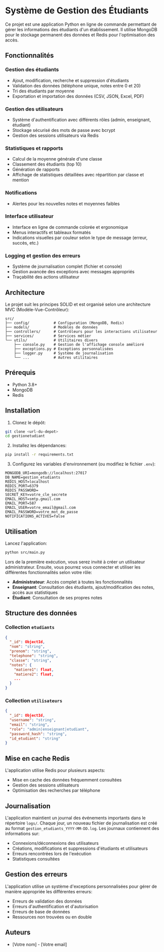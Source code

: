 # Système de Gestion des Étudiants

Ce projet est une application Python en ligne de commande permettant de gérer les informations des étudiants d'un établissement. Il utilise MongoDB pour le stockage permanent des données et Redis pour l'optimisation des accès.

## Fonctionnalités

### Gestion des étudiants
- Ajout, modification, recherche et suppression d'étudiants
- Validation des données (téléphone unique, notes entre 0 et 20)
- Tri des étudiants par moyenne
- Exportation et importation des données (CSV, JSON, Excel, PDF)

### Gestion des utilisateurs
- Système d'authentification avec différents rôles (admin, enseignant, étudiant)
- Stockage sécurisé des mots de passe avec bcrypt
- Gestion des sessions utilisateurs via Redis

### Statistiques et rapports
- Calcul de la moyenne générale d'une classe
- Classement des étudiants (top 10)
- Génération de rapports
- Affichage de statistiques détaillées avec répartition par classe et mention

### Notifications
- Alertes pour les nouvelles notes et moyennes faibles

### Interface utilisateur
- Interface en ligne de commande colorée et ergonomique
- Menus interactifs et tableaux formatés
- Indications visuelles par couleur selon le type de message (erreur, succès, etc.)

### Logging et gestion des erreurs
- Système de journalisation complet (fichier et console)
- Gestion avancée des exceptions avec messages appropriés
- Traçabilité des actions utilisateur

## Architecture

Le projet suit les principes SOLID et est organisé selon une architecture MVC (Modèle-Vue-Contrôleur):

```
src/
├── config/           # Configuration (MongoDB, Redis)
├── models/           # Modèles de données
├── controllers/      # Contrôleurs pour les interactions utilisateur
├── services/         # Services métier
└── utils/            # Utilitaires divers
    ├── console.py    # Gestion de l'affichage console amélioré
    ├── exceptions.py # Exceptions personnalisées
    ├── logger.py     # Système de journalisation
    └── ...           # Autres utilitaires
```

## Prérequis

- Python 3.8+
- MongoDB
- Redis

## Installation

1. Clonez le dépôt:
```bash
git clone <url-du-depot>
cd gestionetudiant
```

2. Installez les dépendances:
```bash
pip install -r requirements.txt
```

3. Configurez les variables d'environnement (ou modifiez le fichier `.env`):
```
MONGODB_URI=mongodb://localhost:27017
DB_NAME=gestion_etudiants
REDIS_HOST=localhost
REDIS_PORT=6379
REDIS_PASSWORD=
SECRET_KEY=votre_cle_secrete
EMAIL_HOST=smtp.gmail.com
EMAIL_PORT=587
EMAIL_USER=votre_email@gmail.com
EMAIL_PASSWORD=votre_mot_de_passe
NOTIFICATIONS_ACTIVES=false
```

## Utilisation

Lancez l'application:
```bash
python src/main.py
```

Lors de la première exécution, vous serez invité à créer un utilisateur administrateur. Ensuite, vous pourrez vous connecter et utiliser les différentes fonctionnalités selon votre rôle:

- **Administrateur**: Accès complet à toutes les fonctionnalités
- **Enseignant**: Consultation des étudiants, ajout/modification des notes, accès aux statistiques
- **Étudiant**: Consultation de ses propres notes

## Structure des données

### Collection `etudiants`
```json
{
  "_id": ObjectId,
  "nom": "string",
  "prenom": "string",
  "telephone": "string",
  "classe": "string",
  "notes": {
    "matiere1": float,
    "matiere2": float,
    ...
  }
}
```

### Collection `utilisateurs`
```json
{
  "_id": ObjectId,
  "username": "string",
  "email": "string",
  "role": "admin|enseignant|etudiant",
  "password_hash": "string",
  "id_etudiant": "string"
}
```

## Mise en cache Redis

L'application utilise Redis pour plusieurs aspects:
- Mise en cache des données fréquemment consultées
- Gestion des sessions utilisateurs
- Optimisation des recherches par téléphone

## Journalisation

L'application maintient un journal des événements importants dans le répertoire `logs/`. Chaque jour, un nouveau fichier de journalisation est créé au format `gestion_etudiants_YYYY-MM-DD.log`. Les journaux contiennent des informations sur:
- Connexions/déconnexions des utilisateurs
- Créations, modifications et suppressions d'étudiants et utilisateurs
- Erreurs rencontrées lors de l'exécution
- Statistiques consultées

## Gestion des erreurs

L'application utilise un système d'exceptions personnalisées pour gérer de manière appropriée les différentes erreurs:
- Erreurs de validation des données
- Erreurs d'authentification et d'autorisation
- Erreurs de base de données
- Ressources non trouvées ou en double

## Auteurs

- [Votre nom] - [Votre email] 